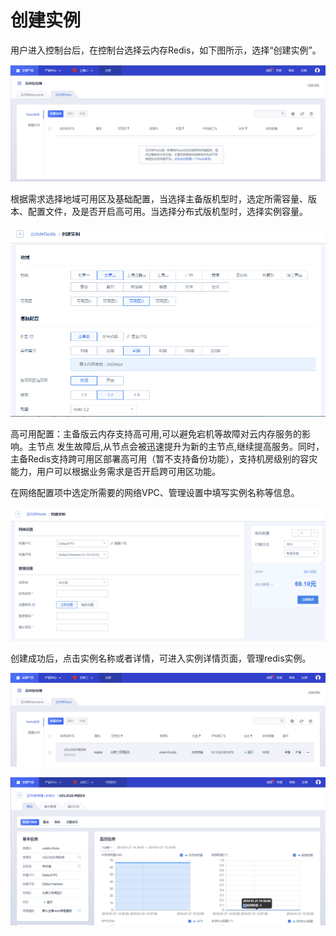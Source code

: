 # 创建实例



用户进入控制台后，在控制台选择云内存Redis，如下图所示，选择“创建实例”。

![image](/images/redisv401.png)

根据需求选择地域可用区及基础配置，当选择主备版机型时，选定所需容量、版本、配置文件，及是否开启高可用。当选择分布式版机型时，选择实例容量。

![image](/images/redis01.png)

高可用配置：主备版云内存支持高可用,可以避免宕机等故障对云内存服务的影响。主节点
发生故障后,从节点会被迅速提升为新的主节点,继续提高服务。同时，主备Redis支持跨可用区部署高可用（暂不支持备份功能），支持机房级别的容灾能力，用户可以根据业务需求是否开启跨可用区功能。

在网络配置项中选定所需要的网络VPC、管理设置中填写实例名称等信息。

![image](/images/redis02.png)

创建成功后，点击实例名称或者详情，可进入实例详情页面，管理redis实例。

![image](/images/redisv402.png)

![image](/images/redisv403.png)
